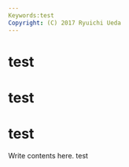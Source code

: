 ```yaml
---
Keywords:test
Copyright: (C) 2017 Ryuichi Ueda
---
```


# test
# test
# test

Write contents here.
test

